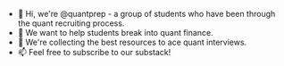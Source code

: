 - 👋 Hi, we're @quantprep - a group of students who have been through the quant recruiting process. 
- 👀 We want to help students break into quant finance.
- 🌱 We're collecting the best resources to ace quant interviews. 
- 📫 Feel free to subscribe to our substack! 

<!---
quantprep/quantprep is a ✨ special ✨ repository because its `README.md` (this file) appears on your GitHub profile.
You can click the Preview link to take a look at your changes.
--->
